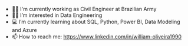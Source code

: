 - 👷‍♂️ I'm currently working as Civil Engineer at Brazilian Army
- 👨‍💻 I’m interested in Data Engineering
- 💻 I’m currently learning about SQL, Python, Power BI, Data Modeling and Azure
- 📫 How to reach me: https://www.linkedin.com/in/william-oliveira1990

<!---
2lt-william/2lt-william is a ✨ special ✨ repository because its `README.md` (this file) appears on your GitHub profile.
You can click the Preview link to take a look at your changes.
--->
